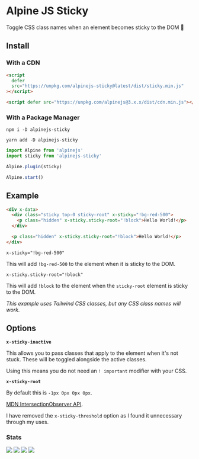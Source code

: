 # Alpine JS Sticky

Toggle CSS class names when an element becomes sticky to the DOM 🐙

## Install

### With a CDN

```html
<script
  defer
  src="https://unpkg.com/alpinejs-sticky@latest/dist/sticky.min.js"
></script>

<script defer src="https://unpkg.com/alpinejs@3.x.x/dist/cdn.min.js"></script>
```

### With a Package Manager

```shell
npm i -D alpinejs-sticky

yarn add -D alpinejs-sticky
```

```js
import Alpine from 'alpinejs'
import sticky from 'alpinejs-sticky'

Alpine.plugin(sticky)

Alpine.start()
```

## Example

```html
<div x-data>
  <div class="sticky top-0 sticky-root" x-sticky="!bg-red-500">
    <p class="hidden" x-sticky.sticky-root="!block">Hello World!</p>
  </div>

  <p class="hidden" x-sticky.sticky-root="!block">Hello World!</p>
</div>
```

`x-sticky="!bg-red-500"`

This will add `!bg-red-500` to the element when it is sticky to the DOM.

`x-sticky.sticky-root="!block"`

This will add `!block` to the element when the `sticky-root` element is sticky
to the DOM.

_This example uses Tailwind CSS classes, but any CSS class names will work._

## Options

**`x-sticky-inactive`**

This allows you to pass classes that apply to the element when it's not stuck.
These will be toggled alongside the active classes.

Using this means you do not need an `! important` modifier with your CSS.

**`x-sticky-root`**

By default this is `-1px 0px 0px 0px`.

[MDN IntersectionObserver API](https://developer.mozilla.org/en-US/docs/Web/API/Intersection_Observer_API).

I have removed the `x-sticky-threshold` option as I found it unnecessary through
my uses.

### Stats

![](https://img.shields.io/bundlephobia/min/alpinejs-sticky)
![](https://img.shields.io/npm/v/alpinejs-sticky)
![](https://img.shields.io/npm/dt/alpinejs-sticky)
![](https://img.shields.io/github/license/markmead/alpinejs-sticky)
